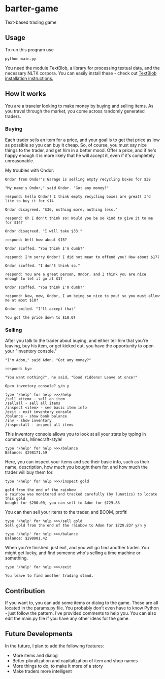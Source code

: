 # barter-game

Text-based trading game

## Usage

To run this program use

	python main.py

You need the module TextBlob, a library for processing textual data, and the necessary NLTK corpora. You can easily install these - check out [TextBlob installation instructions.](https://textblob.readthedocs.io/en/dev/install.html)

## How it works

You are a traveler looking to make money by buying and selling items. As you travel through the market, you come across randomly generated traders.

### Buying

Each trader sells an item for a price, and your goal is to get that price as low as possible so you can buy it cheap. So, of course, you must say nice things to the trader, and get him in a better mood. Offer a price, and if he's happy enough it is more likely that he will accept it, even if it's completely unreasonable.

My troubles with Ondor:

	Ondor from Ondor's Garage is selling empty recycling boxes for $38

	"My name's Ondor," said Ondor. "Got any money?"

	respond: hello Ondor! I think empty recycling boxes are great! I'd like to buy it for $14

	Ondor disagreed. "$36, nothing more, nothing less."

	respond: Oh I don't think so! Would you be so kind to give it to me for $14?

	Ondor disagreed. "I will take $33."

	respond: Well how about $15?

	Ondor scoffed. "You think I'm dumb?"

	respond: I'm sorry Ondor! I did not mean to offend you! How about $17?

	Ondor scoffed. "I don't think so."

	respond: You are a great person, Ondor, and I think you are nice enough to let it go at $17

	Ondor scoffed. "You think I'm dumb?"

	respond: Now, now, Ondor, I am being so nice to you! so you must allow me at most $18?

	Ondor smiled. "I'll accept that"

	You got the price down to $18.0!

### Selling

After you talk to the trader about buying, and either tell him that you're leaving, buy his item, or get kicked out, you have the opportunity to open your "inventory console."

	"I'm Adon," said Adon. "Got any money?"
	
	respond: bye
	
	"You want nothing?", he said, "Good riddens! Leave at once!"
	
	Open inventory console? y/n y
	
	type '/help' for help >>>/help
	/sell <item> - sell an item
	/sellall - sell all items
	/inspect <item> - see basic item info
	/exit - exit inventory console
	/balance - show bank balance
	/inv - show inventory
	/inspectall - inspect all items

This inventory console allows you to look at all your stats by typing in commands, Minecraft-style!
	
	type '/help' for help >>>/balance
	Balance: $298171.59

Here, you can inspect your items and see their basic info, such as their name, description, how much you bought them for, and how much the trader will buy them for. 

	type '/help' for help >>>/inspect gold
	
	gold from the end of the rainbow
	a rainbow was monitored and tracked carefully (by lunatics) to locate this gold
	bought for $200.00, you can sell to Adon for $729.83

You can then sell your items to the trader, and BOOM, profit!

	type '/help' for help >>>/sell gold
	Sell gold from the end of the rainbow to Adon for $729.83? y/n y
	
	type '/help' for help >>>/balance
	Balance: $298901.42

When you're finished, just exit, and you will go find another trader. You might get lucky, and find someone who's selling a time machine or something.

	type '/help' for help >>>/exit

	You leave to find another trading stand.

## Contribution
If you want to, you can add some items or dialog to the game. These are all located in the params.py file. You probably don't even have to know Python - just follow the pattern. I've provided comments to help you.
You can also edit the main.py file if you have any other ideas for the game.

## Future Developments
In the future, I plan to add the following features:
* More items and dialog
* Better pluralization and capitalization of item and shop names
* More things to do, to make it more of a story
* Make traders more intelligent
